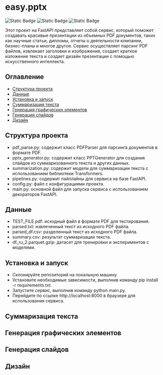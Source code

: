 # easy.pptx  
![Static Badge](https://img.shields.io/badge/python-blue) ![Static Badge](https://img.shields.io/badge/FastAPI-blue) ![Static Badge](https://img.shields.io/badge/transformers-orange)

Этот проект на FastAPI представляет собой сервис, который поможет создавать красивые презентации из объемных PDF документов, 
таких как научные статьи, дипломы, отчеты о деятельности компании, бизнес-планы и многое другое. 
Сервис осуществляет парсинг PDF файлов, извлекает заголовки и изображения, создает краткое изложение текста и создает дизайн презентации с помощью искусственного интеллекта.  

<a name="Оглавление"></a>
## Оглавление
- [Структура проекта](#Структурапроекта)
- [Данные](#Данные)
- [Установка и запуск](#Установкаизапуск)
- [Суммаризация текста](#Суммаризациятекста)
- [Генерация графических элементов](#Генерацияграфическихэлементов)
- [Генерация слайдов](#Генерацияслайдов)
- [Дизайн](#Дизайн)

<a name="Структурапроекта"></a>
## Структура проекта
- pdf_parse.py: содержит класс PDFParser для парсинга документов в формате PDF.  
- pptx_generator.py: содержит класс PPTGenerator для создания слайдов из суммаризованного текста и других данных.  
- summarization.py: содержит модели для суммаризации текста с использованием библиотеки Transformers.  
- pipelines.py: содержит пайплайны для сервиса на базе FastAPI.  
- config.py: файл с конфигурациями проекта.  
- main.py: основной файл для запуска сервиса с использованием декораторов FastAPI.  

<a name="Данные"></a>
## Данные
- TEST_FILE.pdf: исходный файл в формате PDF для тестирования.  
- parsed.txt: извлеченный текст из исходного PDF файла.  
- parsed_df.csv: разделенный текст из исходного PDF файла.  
- summary.csv: результат суммаризации текста.  
- df_ru_2.parquet.gzip: датасет для тренировки и экспериментов с моделями.  

<a name="Установкаизапуск"></a>
## Установка и запуск
- Склонируйте репозиторий на локальную машину.  
- Установите необходимые зависимости, выполнив команду pip install -r requirements.txt.  
- Запустите сервис, выполнив команду python main.py.  
- Перейдите по ссылке http://localhost:8000 в браузере для использования сервиса.  

<a name="Суммаризациятекста"></a>
## Суммаризация текста  

<a name="Генерацияграфическихэлементов"></a>
## Генерация графических элементов 

<a name="Генерацияслайдов"></a>
## Генерация слайдов  

<a name="Дизайн"></a>
## Дизайн

